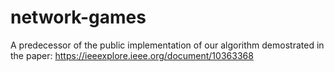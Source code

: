 # network-games
A predecessor of the public implementation of our algorithm demostrated in the paper: https://ieeexplore.ieee.org/document/10363368
